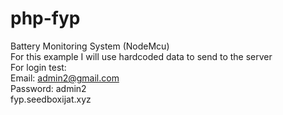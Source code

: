 # php-fyp
Battery Monitoring System (NodeMcu)<br>
For this example I will use hardcoded data to send to the server<br>
For login test:<br>
Email: admin2@gmail.com<br>
Password: admin2<br>
fyp.seedboxijat.xyz
